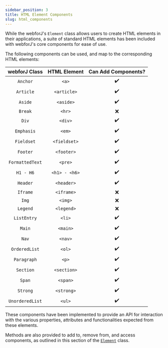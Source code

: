 ```yaml
---
sidebar_position: 3
title: HTML Element Components
slug: html_components
---
```


While the webforJ's `Element` class allows users to create HTML elements in their applications, a suite of standard HTML elements has been included with webforJ's core components for ease of use. 

The following components can be used, and map to the corresponding HTML elements:


|webforJ Class|HTML Element|Can Add Components?|
|:--:|:--:|:--:|
|`Anchor`|`<a>`| ✔️ |
|`Article`|`<article>`| ✔️ |
|`Aside`|`<aside>`| ✔️ |
|`Break`|`<hr>`| ❌ |
|`Div`|`<div>`| ✔️ |
|`Emphasis`|`<em>`| ✔️ |
|`Fieldset`|`<fieldset>`| ✔️ |
|`Footer`|`<footer>`| ✔️ |
|`FormattedText`|`<pre>`| ✔️ |
|`H1 - H6`|`<h1> - <h6>`| ✔️ |
|`Header`|`<header>`| ✔️ |
|`Iframe`|`<iframe>`| ❌ |
|`Img`|`<img>`| ❌ |
|`Legend`|`<legend>`| ❌ |
|`ListEntry`|`<li>`| ✔️ |
|`Main`|`<main>`| ✔️ |
|`Nav`|`<nav>`| ✔️ |
|`OrderedList`|`<ol>`| ✔️ |
|`Paragraph`|`<p>`| ✔️ |
|`Section`|`<section>`| ✔️ |
|`Span`|`<span>`| ✔️ |
|`Strong`|`<strong>`| ✔️ |
|`UnorderedList`|`<ul>`| ✔️ |

These components have been implemented to provide an API for interaction with the various properties, attributes and functionalities expected from these elements. 

Methods are also provided to add to, remove from, and access components, as outlined in this section of the [`Element`](../element.md#component-interaction) class. 